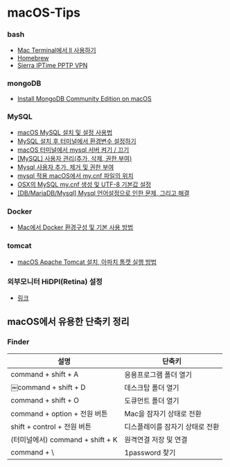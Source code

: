 # macOS-Tips

### bash
* [Mac Terminal에서 ll 사용하기](https://blog.geun.kr/80)  
* [Homebrew](https://brew.sh/index_ko)  
* [Sierra IPTime PPTP VPN](https://geekcoders.tistory.com/entry/Mac-OS-X-Sierra-IPTime-PPTP-VPN)    

### mongoDB
* [Install MongoDB Community Edition on macOS](https://docs.mongodb.com/manual/tutorial/install-mongodb-on-os-x/)  

### MySQL
* [macOS MySQL 설치 및 설정 사용법](https://whitepaek.tistory.com/16)
* [MySQL 설치 후 터미널에서 환경변수 설정하기](https://jason719.tistory.com/45)  
* [macOS 터미널에서 mysql 서버 켜기 / 끄기](https://macinjune.com/all-posts/web-developing/problem-solving/macos-%ED%84%B0%EB%AF%B8%EB%84%90-mysql-%EC%84%9C%EB%B2%84-%EC%BC%9C%EA%B8%B0-%EB%81%84%EA%B8%B0/)  
* [[MySQL] 사용자 관리(추가, 삭제, 권한 부여)](https://blog.opid.kr/237)
* [Mysql 사용자 추가, 제거 및 권한 부여](https://cjh5414.github.io/mysql-create-user/)  
* [mysql 적용 macOS에서 my.cnf 파일의 위치](https://code-examples.net/ko/q/a42431)  
* [OSX의 MySQL my.cnf 생성 및 UTF-8 기본값 설정](https://psage.tistory.com/entry/OSX%EC%9D%98-MySQL-mycnf-%EC%83%9D%EC%84%B1-%EB%B0%8F-UTF-8-%EA%B8%B0%EB%B3%B8%EA%B0%92-%EC%84%A4%EC%A0%95)  
* [[DB/MariaDB/Mysql] Mysql 언어설정으로 인한 문제, 그리고 해결](https://postitforhooney.tistory.com/entry/DBMariaDBMysql-Mysql-%EC%96%B8%EC%96%B4%EC%84%A4%EC%A0%95%EC%9C%BC%EB%A1%9C-%EC%9D%B8%ED%95%9C-%EB%AC%B8%EC%A0%9C-%EA%B7%B8%EB%A6%AC%EA%B3%A0-%ED%95%B4%EA%B2%B0)  

### Docker
* [Mac에서 Docker 환경구성 및 기본 사용 방법](https://bblog.tistory.com/297)

### tomcat
* [macOS Apache Tomcat 설치, 아파치 톰캣 실행 방법](https://whitepaek.tistory.com/12)

### 외부모니터 HiDPI(Retina) 설정
* [링크](https://github.com/JuJin1324/macOS-Tips/wiki/%EC%99%B8%EB%B6%80%EB%AA%A8%EB%8B%88%ED%84%B0-HiDPI(Retina)-%EC%84%A4%EC%A0%95)

## macOS에서 유용한 단축키 정리
### Finder
설명       | 단축키
--------- | ---------
command + shift + A | 응용프로그램 폴더 열기
￼command + shift + D | 데스크탑 폴더 열기
command + shift + O | 도큐먼트 폴더 열기
command + option + 전원 버튼 | Mac을 잠자기 상태로 전환 
shift + control + 전원 버튼 | 디스플레이를 잠자기 상태로 전환
(터미널에서) command + shift + K | 원격연결 저장 및 연결
command + \ | 1password 찾기 
